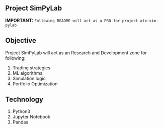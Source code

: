 Project SimPyLab
-------------------------------------------------------------

**IMPORTANT:** `Following README will act as a PRD for project atx-sim-pylab`


Objective
-------------------------------------------------------------
Project SimPyLab will act as an Research and Development zone for following:
1. Trading strategies
2. ML algorithms
3. Simulation logic
4. Portfolio Optimization


Technology
-------------------------------------------------------------
1. Python3
1. Jupyter Notebook
1. Pandas

